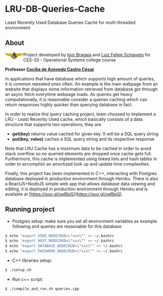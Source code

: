 # LRU-DB-Queries-Cache

Least Recently Used Database Queries Cache for multi-threaded environment

## About

<img align="left" src="assets/ita.png" alt="alt text" width="60px">

Project developed by [Igor Bragaia](https://github.com/igorbragaia) and [Luiz Felipe Schiaveto](https://github.com/luizfschiaveto) for CES-33 - Operational Systems college course

**Professor [Cecília de Azevedo Castro César](http://www.comp.ita.br/~cecilia/index.html)**

In applications that have database which supports high amount of queries, it is common repeated ones often. An example is the main webpage from an website that displays some information retrieved from database got through an async fetch everytime webpage loads. As queries get heavy computationally, it is reasonable consider a queries caching which can return responses highly quicker than querying database in fact.

In order to realize this query caching project, team choosed to implement a LRU - Least Recently Used cache, which basically consists of a data structure that supports two operations, they are

* **get(key)** returns value cached for given key. It will be a SQL query string
* **put(key, value)** caches a SQL query string and its respective response

Note that LRU Cache has a maximum data to be cached in order to avoid stack overflow so no queried elements are dropped once cache gets full. Furthermore, this cache is implemented using linked lists and hash tables in order to accomplish an amortized look up and update time complexities.

Finally, this project has been implemented in C++, interacting with Postgres database deployed in production environment through Heroku. There is also a ReactJS+NodeJS simple web app that allows database data viewing and editing, it is deployed in production environment through Heroku and is available at [https://goo.gl/oeRbiQ](https://goo.gl/oeRbiQ).

## Running project

* Postgres setup: make sure you set all environment variables as example following and queries are reasonable for this database
```bash
$ echo "export USER_NODECRUD=\"xxx\"" >> ~/.bashrc
$ echo "export HOST_NODECRUD=\"xxx\"" >> ~/.bashrc
$ echo "export DATABASE_NODECRUD=\"xxx\"" >> ~/.bashrc
$ echo "export PASSWORD_NODECRUD=\"xxx\"" >> ~/.bashrc
```

* C++ libraries setup:
```bash
$ ./setup.sh
```

* Run c++ script:
```bash
$ ./compile_and_run.sh queries.cpp
```
